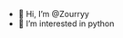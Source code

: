 - 👋 Hi, I’m @Zourryy
- 👀 I’m interested in python

<!---
Zourryy/Zourryy is a ✨ special ✨ repository because its `README.md` (this file) appears on your GitHub profile.
You can click the Preview link to take a look at your changes.
--->
